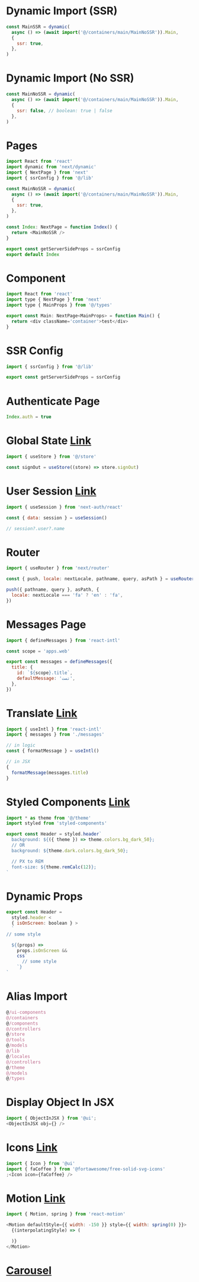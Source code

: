 # Dynamic Import (SSR)

```js
const MainSSR = dynamic(
  async () => (await import('@/containers/main/MainNoSSR')).Main,
  {
    ssr: true,
  },
)
```

# Dynamic Import (No SSR)

```js
const MainNoSSR = dynamic(
  async () => (await import('@/containers/main/MainNoSSR')).Main,
  {
    ssr: false, // boolean: true | false
  },
)
```

# Pages

```js
import React from 'react'
import dynamic from 'next/dynamic'
import { NextPage } from 'next'
import { ssrConfig } from '@/lib'

const MainNoSSR = dynamic(
  async () => (await import('@/containers/main/MainNoSSR')).Main,
  {
    ssr: true,
  },
)

const Index: NextPage = function Index() {
  return <MainNoSSR />
}

export const getServerSideProps = ssrConfig
export default Index
```

# Component

```js
import React from 'react'
import type { NextPage } from 'next'
import type { MainProps } from '@/types'

export const Main: NextPage<MainProps> = function Main() {
  return <div className='container'>test</div>
}
```

# SSR Config

```js
import { ssrConfig } from '@/lib'

export const getServerSideProps = ssrConfig
```

# Authenticate Page

```js
Index.auth = true
```

# Global State [Link](https://docs.pmnd.rs/zustand)

```js
import { useStore } from '@/store'

const signOut = useStore((store) => store.signOut)
```

# User Session [Link](https://next-auth.js.org/getting-started/example)

```js
import { useSession } from 'next-auth/react'

const { data: session } = useSession()

// session?.user?.name
```

# Router

```js
import { useRouter } from 'next/router'

const { push, locale: nextLocale, pathname, query, asPath } = useRouter()

push({ pathname, query }, asPath, {
  locale: nextLocale === 'fa' ? 'en' : 'fa',
})
```

# Messages Page

```js
import { defineMessages } from 'react-intl'

const scope = 'apps.web'

export const messages = defineMessages({
  title: {
    id: `${scope}.title`,
    defaultMessage: 'تست',
  },
})
```

# Translate [Link](https://formatjs.io/docs/react-intl/)

```js
import { useIntl } from 'react-intl'
import { messages } from './messages'

// in logic
const { formatMessage } = useIntl()

// in JSX
{
  formatMessage(messages.title)
}
```

# Styled Components [Link](https://styled-components.com/)

```js
import * as theme from '@/theme'
import styled from 'styled-components'

export const Header = styled.header`
  background: ${({ theme }) => theme.colors.bg_dark_50};
  // OR
  background: ${theme.dark.colors.bg_dark_50};

  // PX to REM
  font-size: ${theme.remCalc(12)};
`
```

# Dynamic Props

```js
export const Header =
  styled.header <
  { isOnScreen: boolean } >
  `
// some style

  ${(props) =>
    props.isOnScreen &&
    css`
      // some style
    `}
`
```

# Alias Import

```js
@/ui-components
@/containers
@/components
@/controllers
@/store
@/tools
@/models
@/lib
@/locales
@/controllers
@/theme
@/models
@/types
```

# Display Object In JSX

```js
import { ObjectInJSX } from '@ui';
<ObjectInJSX obj={} />
```

# Icons [Link](https://fontawesome.com/v5/docs/web/use-with/react)

```js
import { Icon } from '@ui'
import { faCoffee } from '@fortawesome/free-solid-svg-icons'
;<Icon icon={faCoffee} />
```

# Motion [Link](https://github.com/chenglou/react-motion)

```js
import { Motion, spring } from 'react-motion'

<Motion defaultStyle={{ width: -150 }} style={{ width: spring(0) }}>
  {(interpolatingStyle) => (

  )}
</Motion>
```

# [Carousel](https://maxmarinich.github.io/react-alice-carousel/)
